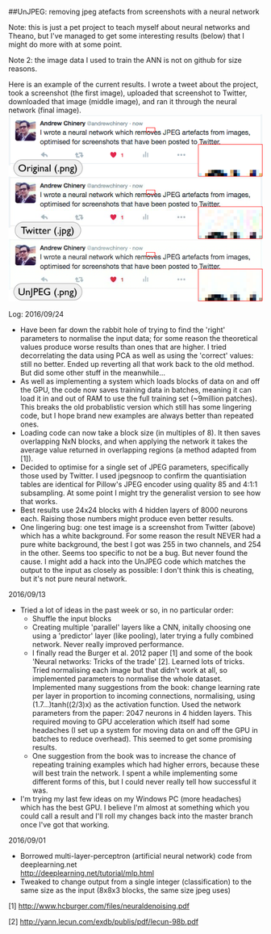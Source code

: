 ##UnJPEG: removing jpeg atefacts from screenshots with a neural network

Note: this is just a pet project to teach myself about neural networks and Theano, but I've managed to get some interesting results (below) that I might do more with at some point.

Note 2: the image data I used to train the ANN is not on github for size reasons.

Here is an example of the current results. I wrote a tweet about the project, took a screenshot (the first image), uploaded that screenshot to Twitter, downloaded that image (middle image), and ran it through the neural network (final image).
![A screenshot of a tweet, then that screenshot compressed by Twitter, then artefacts removed with a neural network](result.png)

Log:
2016/09/24
* Have been far down the rabbit hole of trying to find the 'right' parameters to normalise the input data; for some reason the theoretical values produce worse results than ones that are higher. I tried decorrelating the data using PCA as well as using the 'correct' values: still no better. Ended up reverting all that work back to the old method. But did some other stuff in the meanwhile...
* As well as implementing a system which loads blocks of data on and off the GPU, the code now saves training data in batches, meaning it can load it in and out of RAM to use the full training set (~9million patches). This breaks the old probablistic version which still has some lingering code, but I hope brand new examples are always better than repeated ones.
* Loading code can now take a block size (in multiples of 8). It then saves overlapping NxN blocks, and when applying the network it takes the average value returned in overlapping regions (a method adapted from [1]).
* Decided to optimise for a single set of JPEG parameters, specifically those used by Twitter. I used jpegsnoop to confirm the quantisiation tables are identical for Pillow's JPEG encoder using quality 85 and 4:1:1 subsampling. At some point I might try the generalist version to see how that works.
* Best results use 24x24 blocks with 4 hidden layers of 8000 neurons each. Raising those numbers might produce even better results.
* One lingering bug: one test image is a screenshot from Twitter (above) which has a white background. For some reason the result NEVER had a pure white background, the best I got was 255 in two channels, and 254 in the other. Seems too specific to not be a bug. But never found the cause. I might add a hack into the UnJPEG code which matches the output to the input as closely as possible: I don't think this is cheating, but it's not pure neural network.


2016/09/13
* Tried a lot of ideas in the past week or so, in no particular order:
    * Shuffle the input blocks
    * Creating multiple 'parallel' layers like a CNN, initally choosing one using a 'predictor' layer (like pooling), later trying a fully combined network. Never really improved performance.
    * I finally read the Burger et al. 2012 paper [1] and some of the book 'Neural networks: Tricks of the trade' [2]. Learned lots of tricks. Tried normalising each image but that didn't work at all, so implemented parameters to normalise the whole dataset. Implemented many suggestions from the book: change learning rate per layer in proportion to incoming connections, normalising, using (1.7...)tanh((2/3)x) as the activation function. Used the network parameters from the paper: 2047 neurons in 4 hidden layers. This required moving to GPU acceleration which itself had some headaches (I set up a system for moving data on and off the GPU in batches to reduce overhead). This seemed to get some promising results.
    * One suggestion from the book was to increase the chance of repeating training examples which had higher errors, because these will best train the network. I spent a while implementing some different forms of this, but I could never really tell how successful it was.
* I'm trying my last few ideas on my Windows PC (more headaches) which has the best GPU. I believe I'm almost at something which you could call a result and I'll roll my changes back into the master branch once I've got that working.

2016/09/01	
* Borrowed multi-layer-perceptron (artificial neural network) code from deeplearning.net  
http://deeplearning.net/tutorial/mlp.html  
* Tweaked to change output from a single integer (classification) to the same size as the input (8x8x3 blocks, the same size jpeg uses)

[1] http://www.hcburger.com/files/neuraldenoising.pdf

[2] http://yann.lecun.com/exdb/publis/pdf/lecun-98b.pdf
